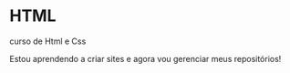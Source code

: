 # HTML
 curso de Html e Css

 Estou aprendendo a criar sites e agora vou gerenciar meus repositórios!
